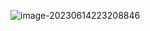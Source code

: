 ![image-20230614223208846](C:\Users\Pluto\AppData\Roaming\Typora\typora-user-images\image-20230614223208846.png)